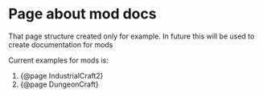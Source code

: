 # Page about mod docs

That page structure created only for example.
In future this will be used to create documentation for mods

Current examples for mods is:

1. {@page IndustrialCraft2}
2. {@page DungeonCraft}
